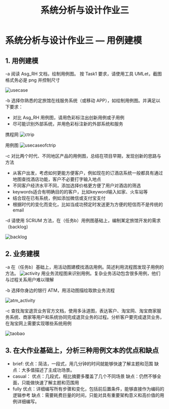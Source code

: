﻿---
layout: post
title: 系统分析与设计作业三
data: 2018-4-11 22:39:10+00:00
categories: 日志
tags: 博客
---

# 系统分析与设计作业三 — 用例建模

## 1. 用例建模
-a 阅读 Asg_RH 文档，绘制用例图。 按 Task1 要求，请使用工具 UMLet，截图格式务必是 png 并控制尺寸

![usecase][1]


-b 选择你熟悉的定旅馆在线服务系统（或移动 APP），如绘制用例图。并满足以下要求：

 - 对比 Asg_RH 用例图，请用色彩标注出创新用例或子用例
 - 尽可能识别外部系统，并用色彩标注新的外部系统和服务

携程网
![ctrip][2]

用例图
![usecaseofctrip][3]

-c 对比两个时代、不同地区产品的用例图，总结在项目早期，发现创新的思路与方法

 - 从客户出发，考虑如何更能方便客户，例如现在的订酒店系统一般都具有通过地图查找酒店功能，客户不必要打字输入地点
 - 不同客户经济水平不同，添加选择价格更方便了用户对酒店的筛选
 - keywords适合有明确目的的客户，比如keyword输入如家、火车站等
 - 结合现在已有系统，例如添加微信或支付宝支付
 - 根据时代的变化而变化，比如当成功预定时发送更为方便的短信而不是传统的email

-d 请使用 SCRUM 方法，在（任务b）用例图基础上，编制某定旅馆开发的需求 （backlog）

![backlog][4]


## 2. 业务建模
-a 在（任务b）基础上，用活动图建模找酒店用例。简述利用流程图发现子用例的方法。
![activity][5]
用业务流程图来识别用例。复杂业务活动包含很多用例，他们与过程关系用户难以理解

-b 选择你身边的银行 ATM，用活动图描绘取款业务流程

![atm_activity][6]

-c 查找淘宝退货业务官方文档，使用多泳道图，表达客户、淘宝网、淘宝商家服务系统、商家等用户和系统协同完成退货业务的过程。分析客户要完成退货业务，在淘宝网上需要实现哪些系统用例

![taobao][7]

## 3. 在大作业基础上，分析三种用例文本的优点和缺点

 - brief:
   优点：简洁，一段式，用几分钟的时间就能够快速了解主题和范围
   缺点：大多值描述了主成功场景。
 - casual：
   优点：几段式，相比摘要多覆盖了几个不同场景
   缺点：仍然不够全面，只能做快速了解主题和范围用
 - fully
   优点：详细编写所有步骤和变化，包括前后置条件，能够直接作为编码的逻辑参考
   缺点：需要耗费巨量的时间，只能对具有重要架构意义和高价值的用例详细编写。

  [1]: https://raw.githubusercontent.com/LTimmy/markdownPhotos/master/usecase.png
  [2]: https://raw.githubusercontent.com/LTimmy/markdownPhotos/master/lesson6.png
  [3]: https://raw.githubusercontent.com/LTimmy/markdownPhotos/master/usecase1.png
  [4]: https://raw.githubusercontent.com/LTimmy/markdownPhotos/master/backlog.png
  [5]: https://raw.githubusercontent.com/LTimmy/markdownPhotos/master/activity.png
  [6]: https://raw.githubusercontent.com/LTimmy/markdownPhotos/master/atm.png
  [7]: https://raw.githubusercontent.com/LTimmy/markdownPhotos/master/taobao.png
